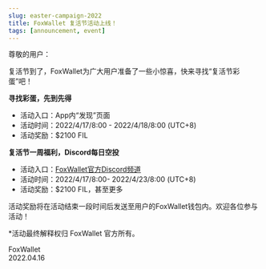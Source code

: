 ```yaml
---
slug: easter-campaign-2022
title: FoxWallet 复活节活动上线！
tags: [announcement, event]
---
```


尊敬的用户：

复活节到了，FoxWallet为广大用户准备了一些小惊喜，快来寻找“复活节彩蛋”吧！

**寻找彩蛋，先到先得**
* 活动入口：App内“发现”页面
* 活动时间：2022/4/17/8:00 - 2022/4/18/8:00 (UTC+8)
* 活动奖励：$2100 FIL

**复活节一周福利，Discord每日空投**
* 活动入口：[FoxWallet官方Discord频道](https://discord.gg/foxwallet)
* 活动时间：2022/4/17/8:00- 2022/4/23/8:00 (UTC+8)
* 活动奖励：$2100 FIL，甚至更多

活动奖励将在活动结束一段时间后发送至用户的FoxWallet钱包内。欢迎各位参与活动！

*活动最终解释权归 FoxWallet 官方所有。
 
FoxWallet  
2022.04.16 


